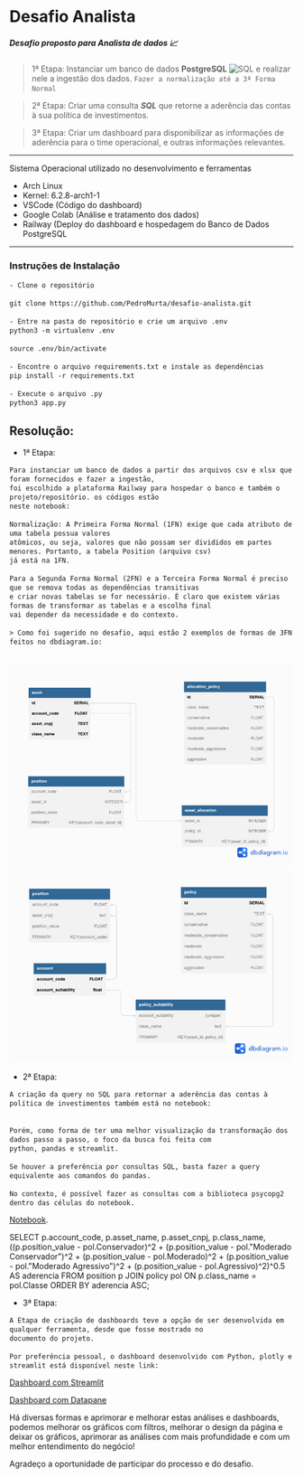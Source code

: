 # Desafio Analista

##### Desafio proposto para Analista de dados 📈

> 1ª Etapa: Instanciar um banco de dados __PostgreSQL__  <img alt="SQL" width="26px" src="https://cdn.jsdelivr.net/npm/simple-icons@3.4.0/icons/postgresql.svg" /> e realizar nele a ingestão dos dados. `Fazer a normalização até a 3ª Forma Normal`
  
> 2ª Etapa: Criar uma consulta __*SQL*__ que retorne a aderência das contas à sua política de investimentos.


> 3ª Etapa: Criar um dashboard para disponibilizar as informações de aderência para o time operacional, e outras informações relevantes.


-----------------------------------------------------------

Sistema Operacional utilizado no desenvolvimento e ferramentas
- Arch Linux 
- Kernel: 6.2.8-arch1-1
- VSCode (Código do dashboard)
- Google Colab (Análise e tratamento dos dados)
- Railway (Deploy do dashboard e hospedagem do Banco de Dados PostgreSQL


------------------------

### Instruções de Instalação

```
- Clone o repositório 

git clone https://github.com/PedroMurta/desafio-analista.git

- Entre na pasta do repositório e crie um arquivo .env
python3 -m virtualenv .env

source .env/bin/activate

- Encontre o arquivo requirements.txt e instale as dependências
pip install -r requirements.txt 

- Execute o arquivo .py
python3 app.py

```



## Resolução: 


- 1ª Etapa:

```
Para instanciar um banco de dados a partir dos arquivos csv e xlsx que foram fornecidos e fazer a ingestão,
foi escolhido a plataforma Railway para hospedar o banco e também o projeto/repositório. os códigos estão 
neste notebook: 

Normalização: A Primeira Forma Normal (1FN) exige que cada atributo de uma tabela possua valores 
atômicos, ou seja, valores que não possam ser divididos em partes menores. Portanto, a tabela Position (arquivo csv)
já está na 1FN. 

Para a Segunda Forma Normal (2FN) e a Terceira Forma Normal é preciso que se remova todas as dependências transitivas
e criar novas tabelas se for necessário. É claro que existem várias formas de transformar as tabelas e a escolha final 
vai depender da necessidade e do contexto. 

> Como foi sugerido no desafio, aqui estão 2 exemplos de formas de 3FN feitos no dbdiagram.io:


```
![alt text](https://github.com/PedroMurta/desafio-analista/blob/main/normalizacao1.png?raw=true)
![alt text](https://github.com/PedroMurta/desafio-analista/blob/main/normalizacao2.png?raw=true)

- 2ª Etapa:
```
A criação da query no SQL para retornar a aderência das contas à política de investimentos também está no notebook: 


Porém, como forma de ter uma melhor visualização da transformação dos dados passo a passo, o foco da busca foi feita com 
python, pandas e streamlit. 

Se houver a preferência por consultas SQL, basta fazer a query equivalente aos comandos do pandas.

No contexto, é possível fazer as consultas com a biblioteca psycopg2 dentro das células do notebook.

```
[Notebook](https://github.com/PedroMurta/desafio-analista/blob/main/Desafio_Analista.ipynb).

SELECT p.account_code, 
       p.asset_name, 
       p.asset_cnpj, 
       p.class_name, 
       ((p.position_value - pol.Conservador)^2 + 
        (p.position_value - pol."Moderado Conservador")^2 + 
        (p.position_value - pol.Moderado)^2 + 
        (p.position_value - pol."Moderado Agressivo")^2 + 
        (p.position_value - pol.Agressivo)^2)^0.5 AS aderencia
FROM position p
JOIN policy pol ON p.class_name = pol.Classe
ORDER BY aderencia ASC; 


- 3ª Etapa:
```
A Etapa de criação de dashboards teve a opção de ser desenvolvida em qualquer ferramenta, desde que fosse mostrado no 
documento do projeto.

Por preferência pessoal, o dashboard desenvolvido com Python, plotly e streamlit está disponível neste link:

```
 [Dashboard com Streamlit](https://pedromurta-desafio-analista-streamlit-app-48ex30.streamlit.app/)
 
 
 [Dashboard com Datapane](https://cloud.datapane.com/reports/R70BGvA/an%C3%A1lises/)
 
 
 
Há diversas formas e aprimorar e melhorar estas análises e dashboards, podemos melhorar os gráficos com filtros,
melhorar o design da página e deixar os gráficos, aprimorar as análises com mais profundidade e com um melhor entendimento do negócio!

Agradeço a oportunidade de participar do processo e do desafio. 
